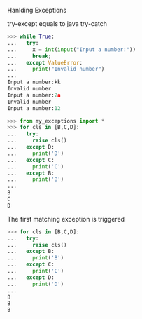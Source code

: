 Hanlding Exceptions

try-except equals to java try-catch
```python
>>> while True:
...   try:
...     x = int(input("Input a number:"))
...     break;
...   except ValueError:
...     print("Invalid number")
...
Input a number:kk
Invalid number
Input a number:2a
Invalid number
Input a number:12
```

```python
>>> from my_exceptions import *
>>> for cls in [B,C,D]:
...   try:
...     raise cls()
...   except D:
...     print('D')
...   except C:
...     print('C')
...   except B:
...     print('B')
...
B
C
D
```

The first matching exception is triggered
```python
>>> for cls in [B,C,D]:
...   try:
...     raise cls()
...   except B:
...     print('B')
...   except C:
...     print('C')
...   except D:
...     print('D')
...
B
B
B
```

